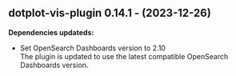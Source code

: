 ## dotplot-vis-plugin 0.14.1 - (2023-12-26)

**Dependencies updateds:**

 * Set OpenSearch Dashboards version to 2.10\
   The plugin is updated to use the latest compatible OpenSearch
   Dashboards version.

